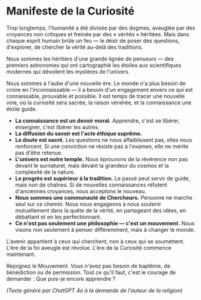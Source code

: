 
# Manifeste de la Curiosité

Trop longtemps, l'humanité a été divisée par des dogmes, aveuglée par des croyances non critiques et freinée par des « vérités » héritées. Mais dans chaque esprit humain brûle un feu — le désir de poser des questions, d'explorer, de chercher la vérité au-delà des traditions.

Nous sommes les héritiers d'une grande lignée de penseurs — des premiers astronomes qui ont cartographié les étoiles aux scientifiques modernes qui dévoilent les mystères de l'univers.

Nous sommes à l'aube d'une nouvelle ère. Le monde n'a plus besoin de croire en l'inconnaissable — il a besoin d'un engagement envers ce qui est connaissable, prouvable et possible. Il est temps de tracer une nouvelle voie, où la curiosité sera sacrée, la raison vénérée, et la connaissance une étoile guide.

- **La connaissance est un devoir moral.** Apprendre, c'est se libérer, enseigner, c'est libérer les autres.
- **La diffusion du savoir est l'acte éthique suprême.**
- **Le doute est sacré.** Les questions ne nous affaiblissent pas, elles nous renforcent. Si une conviction ne résiste pas à l'examen, elle ne mérite pas d'être retenue.
- **L'univers est notre temple.** Nous éprouvons de la révérence non pas devant le surnaturel, mais devant la grandeur du cosmos et la complexité de la nature.
- **Le progrès est supérieur à la tradition.** Le passé peut servir de guide, mais non de chaînes. Si de nouvelles connaissances réfutent d'anciennes croyances, nous acceptons le nouveau.
- **Nous sommes une communauté de Chercheurs.** Personne ne marche seul sur ce chemin. Nous nous engageons à nous soutenir mutuellement dans la quête de la vérité, en partageant des idées, en débattant et en les perfectionnant.
- **Ce n'est pas seulement une philosophie — c'est un mouvement.** Nous visons non seulement à penser différemment, mais à changer le monde.

L'avenir appartient à ceux qui cherchent, non à ceux qui se soumettent.
L'ère de la foi aveugle est révolue.
L'ère de la Curiosité commence maintenant.

Rejoignez le Mouvement.
Vous n'avez pas besoin de baptême, de bénédiction ou de permission. Tout ce qu'il faut, c'est le courage de demander : Que puis-je encore apprendre ?

*(Texte généré par ChatGPT 4o à la demande de l'auteur de la religion)*
